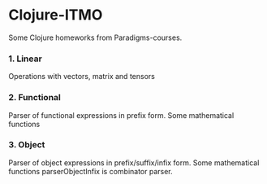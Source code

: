 # Clojure-ITMO
Some Clojure homeworks from Paradigms-courses.

### 1. Linear
Operations with vectors, matrix and tensors
### 2. Functional
Parser of functional expressions in prefix form. Some mathematical functions
### 3. Object
Parser of object expressions in prefix/suffix/infix form. Some mathematical functions
parserObjectInfix is combinator parser.